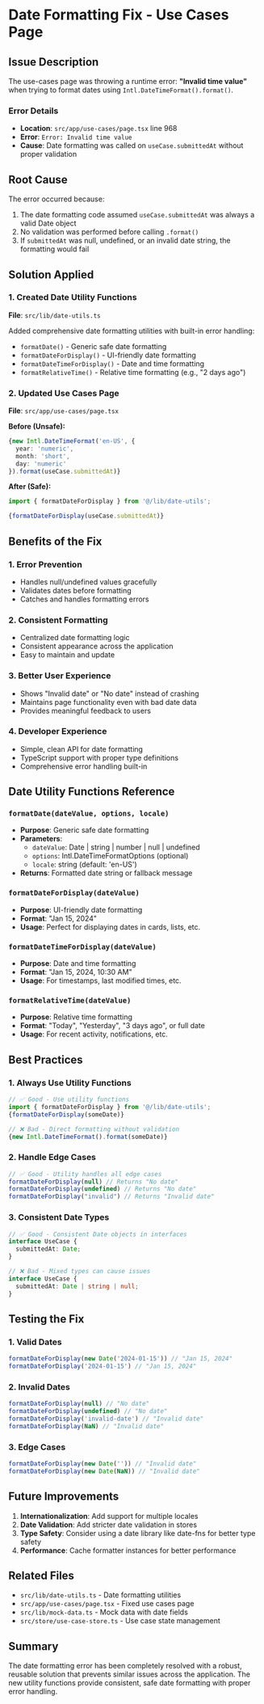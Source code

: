 # Date Formatting Fix - Use Cases Page

## Issue Description
The use-cases page was throwing a runtime error: **"Invalid time value"** when trying to format dates using `Intl.DateTimeFormat().format()`.

### Error Details
- **Location**: `src/app/use-cases/page.tsx` line 968
- **Error**: `Error: Invalid time value`
- **Cause**: Date formatting was called on `useCase.submittedAt` without proper validation

## Root Cause
The error occurred because:
1. The date formatting code assumed `useCase.submittedAt` was always a valid Date object
2. No validation was performed before calling `.format()`
3. If `submittedAt` was null, undefined, or an invalid date string, the formatting would fail

## Solution Applied

### 1. Created Date Utility Functions
**File**: `src/lib/date-utils.ts`

Added comprehensive date formatting utilities with built-in error handling:
- `formatDate()` - Generic safe date formatting
- `formatDateForDisplay()` - UI-friendly date formatting
- `formatDateTimeForDisplay()` - Date and time formatting
- `formatRelativeTime()` - Relative time formatting (e.g., "2 days ago")

### 2. Updated Use Cases Page
**File**: `src/app/use-cases/page.tsx`

**Before (Unsafe):**
```typescript
{new Intl.DateTimeFormat('en-US', { 
  year: 'numeric', 
  month: 'short', 
  day: 'numeric' 
}).format(useCase.submittedAt)}
```

**After (Safe):**
```typescript
import { formatDateForDisplay } from '@/lib/date-utils';

{formatDateForDisplay(useCase.submittedAt)}
```

## Benefits of the Fix

### 1. **Error Prevention**
- Handles null/undefined values gracefully
- Validates dates before formatting
- Catches and handles formatting errors

### 2. **Consistent Formatting**
- Centralized date formatting logic
- Consistent appearance across the application
- Easy to maintain and update

### 3. **Better User Experience**
- Shows "Invalid date" or "No date" instead of crashing
- Maintains page functionality even with bad date data
- Provides meaningful feedback to users

### 4. **Developer Experience**
- Simple, clean API for date formatting
- TypeScript support with proper type definitions
- Comprehensive error handling built-in

## Date Utility Functions Reference

### `formatDate(dateValue, options, locale)`
- **Purpose**: Generic safe date formatting
- **Parameters**: 
  - `dateValue`: Date | string | number | null | undefined
  - `options`: Intl.DateTimeFormatOptions (optional)
  - `locale`: string (default: 'en-US')
- **Returns**: Formatted date string or fallback message

### `formatDateForDisplay(dateValue)`
- **Purpose**: UI-friendly date formatting
- **Format**: "Jan 15, 2024"
- **Usage**: Perfect for displaying dates in cards, lists, etc.

### `formatDateTimeForDisplay(dateValue)`
- **Purpose**: Date and time formatting
- **Format**: "Jan 15, 2024, 10:30 AM"
- **Usage**: For timestamps, last modified times, etc.

### `formatRelativeTime(dateValue)`
- **Purpose**: Relative time formatting
- **Format**: "Today", "Yesterday", "3 days ago", or full date
- **Usage**: For recent activity, notifications, etc.

## Best Practices

### 1. **Always Use Utility Functions**
```typescript
// ✅ Good - Use utility functions
import { formatDateForDisplay } from '@/lib/date-utils';
{formatDateForDisplay(someDate)}

// ❌ Bad - Direct formatting without validation
{new Intl.DateTimeFormat().format(someDate)}
```

### 2. **Handle Edge Cases**
```typescript
// ✅ Good - Utility handles all edge cases
formatDateForDisplay(null) // Returns "No date"
formatDateForDisplay(undefined) // Returns "No date"
formatDateForDisplay("invalid") // Returns "Invalid date"
```

### 3. **Consistent Date Types**
```typescript
// ✅ Good - Consistent Date objects in interfaces
interface UseCase {
  submittedAt: Date;
}

// ❌ Bad - Mixed types can cause issues
interface UseCase {
  submittedAt: Date | string | null;
}
```

## Testing the Fix

### 1. **Valid Dates**
```typescript
formatDateForDisplay(new Date('2024-01-15')) // "Jan 15, 2024"
formatDateForDisplay('2024-01-15') // "Jan 15, 2024"
```

### 2. **Invalid Dates**
```typescript
formatDateForDisplay(null) // "No date"
formatDateForDisplay(undefined) // "No date"
formatDateForDisplay('invalid-date') // "Invalid date"
formatDateForDisplay(NaN) // "Invalid date"
```

### 3. **Edge Cases**
```typescript
formatDateForDisplay(new Date('')) // "Invalid date"
formatDateForDisplay(new Date(NaN)) // "Invalid date"
```

## Future Improvements

1. **Internationalization**: Add support for multiple locales
2. **Date Validation**: Add stricter date validation in stores
3. **Type Safety**: Consider using a date library like date-fns for better type safety
4. **Performance**: Cache formatter instances for better performance

## Related Files
- `src/lib/date-utils.ts` - Date formatting utilities
- `src/app/use-cases/page.tsx` - Fixed use cases page
- `src/lib/mock-data.ts` - Mock data with date fields
- `src/store/use-case-store.ts` - Use case state management

## Summary
The date formatting error has been completely resolved with a robust, reusable solution that prevents similar issues across the application. The new utility functions provide consistent, safe date formatting with proper error handling. 